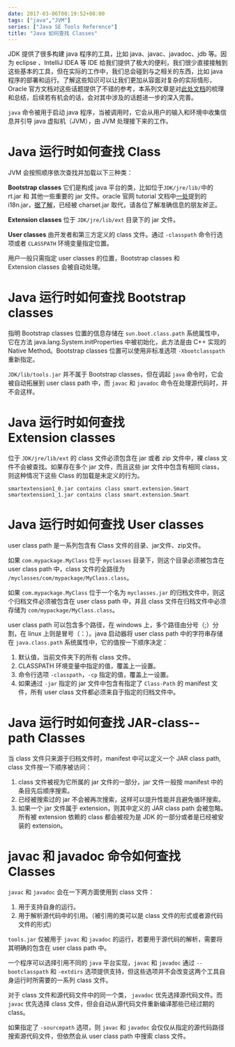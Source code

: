 ```yaml
---
date: 2017-03-06T00:19:52+08:00
tags: ["java","JVM"]
series: ["Java SE Tools Reference"]
title: "Java 如何查找 Classes"
---
```


JDK 提供了很多构建 java 程序的工具，比如 java、javac、javadoc、jdb 等。因为 eclipse 、IntelliJ IDEA 等 IDE 给我们提供了极大的便利，我们很少直接接触到这些基本的工具，但在实际的工作中，我们总会碰到与之相关的东西，比如 java 程序的部署和运行。了解这些知识可以让我们更加从容面对复杂的实际情形，Oracle 官方文档对这些话题提供了不错的参考，本系列文章是对[此处文档](http://docs.oracle.com/javase/8/docs/technotes/tools/windows/toc.html)的梳理和总结，后续若有机会的话，会对其中涉及的话题进一步的深入完善。

<!--more-->

`java` 命令被用于启动 java 程序，当被调用时，它会从用户的输入和环境中收集信息并引导 java 虚拟机（JVM），由 JVM 处理接下来的工作。

# Java 运行时如何查找 Class

JVM 会按照顺序依次查找并加载以下三种类：

**Bootstrap classes** 它们是构成 java 平台的类，比如位于`JDK/jre/lib/`中的 rt.jar 和 其他一些重要的 jar 文件。oracle 官网 tutorial 文档中[一处](http://docs.oracle.com/javase/tutorial/ext/basics/load.html)提到的 i18n.jar，[据了解](https://bugs.openjdk.java.net/browse/JDK-4412570)，已经被 charset.jar 取代，请各位了解准确信息的朋友斧正。

**Extension classes** 位于 `JDK/jre/lib/ext` 目录下的 jar 文件。

**User classes** 由开发者和第三方定义的 class 文件。通过 `-classpath` 命令行选项或者 `CLASSPATH` 环境变量指定位置。

用户一般只需指定 user classes 的位置，Bootstrap classes 和 Extension classes 会被自动处理。

# Java 运行时如何查找 Bootstrap classes

指明 Bootstrap classes 位置的信息存储在 `sun.boot.class.path` 系统属性中，它在方法 java.lang.System.initProperties 中被初始化，此方法是由 C++ 实现的 Native Method。Bootstrap classes 位置可以使用非标准选项 `-Xbootclasspath` 重新指定。

`JDK/lib/tools.jar` 并不属于 Bootstrap classes，但在调起 `java` 命令时，它会被自动拓展到 user class path 中，而 `javac` 和 `javadoc` 命令在处理源代码时，并不会这样。

# Java 运行时如何查找 Extension classes

位于 `JDK/jre/lib/ext` 的 class 文件必须包含在 jar 或者 zip 文件中，裸 class 文件不会被查找。如果存在多个 jar 文件，而且这些 jar 文件中包含有相同 class，则这种情况下这些 Class 的加载是未定义的行为。

```
smart­extension1_0.jar contains class smart.extension.Smart
smart­extension1_1.jar contains class smart.extension.Smart
```

# Java 运行时如何查找 User classes

user class path 是一系列包含有 Class 文件的目录、jar文件、zip文件。

如果 `com.mypackage.MyClass` 位于 `myclasses` 目录下，则这个目录必须被包含在 user class path 中，class 文件的全路径为 `/myclasses/com/mypackage/MyClass.class`。

如果 `com.mypackage.MyClass` 位于一个名为 `myclasses.jar` 的归档文件中，则这个归档文件必须被包含在 user class path 中，并且 class 文件在归档文件中必须存储为 `com/mypackage/MyClass.class`。

user class path 可以包含多个路径，在 windows 上，多个路径由分号（;）分割，在 linux 上则是冒号（：）。java 启动器将 user class path 中的字符串存储在 `java.class.path` 系统属性中，它的值按一下顺序决定：

1. 默认值，当前文件夹下的所有 class 文件。
2. CLASSPATH 环境变量中指定的值，覆盖上一设置。
3. 命令行选项 `-classpath`，`-cp` 指定的值，覆盖上一设置。
4. 如果通过 `-jar` 指定的 jar 文件中包含有指定了 `Class­-Path` 的 manifest 文件，所有 user class 文件都必须来自于指定的归档文件中。

# Java 运行时如何查找 JAR­-class-­path Classes

当 class 文件只来源于归档文件时，manifest 中可以定义一个 JAR class path, class 文件按一下顺序被访问：

1. class 文件被视为它所属的 jar 文件的一部分，jar 文件一般按 manifest 中的条目先后顺序搜索。
2. 已经被搜索过的 jar 不会被再次搜索，这样可以提升性能并且避免循环搜索。
3. 如果一个 jar 文件属于 extension，则其中定义的 JAR class path 会被忽略。所有被 extension 依赖的 class 都会被视为是 JDK 的一部分或者是已经被安装的 extension。

# javac 和 javadoc 命令如何查找 Classes

`javac` 和 `javadoc` 会在一下两方面使用到 class 文件：

1. 用于支持自身的运行。
2. 用于解析源代码中的引用。（被引用的类可以是 class 文件的形式或者源代码文件的形式）

`tools.jar` 仅被用于 `javac` 和 `javadoc` 的运行，若要用于源代码的解析，需要将其明确的包含在 user class path 中。

一个程序可以选择引用不同的 `java` 平台实现，`javac` 和 `javadoc` 通过 `-­bootclasspath` 和 `-­extdirs` 选项提供支持，但这些选项并不会改变这两个工具自身运行时所需要的一系列 class 文件。

对于 class 文件和源代码文件中的同一个类， `javadoc` 优先选择源代码文件。而 `javac` 优先选择 class 文件，但会自动从源代码文件重新编译那些已经过期的 class。

如果指定了 `­-sourcepath` 选项，则 `javac` 和 `javadoc` 会仅仅从指定的源代码路径搜索源代码文件，但依然会从 user class path 中搜索 class 文件。

